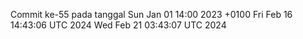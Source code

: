 Commit ke-55 pada tanggal Sun Jan 01 14:00 2023 +0100
Fri Feb 16 14:43:06 UTC 2024
Wed Feb 21 03:43:07 UTC 2024
